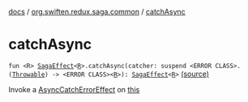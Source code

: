 [docs](../index.md) / [org.swiften.redux.saga.common](index.md) / [catchAsync](./catch-async.md)

# catchAsync

`fun <R> `[`SagaEffect`](-saga-effect/index.md)`<`[`R`](catch-async.md#R)`>.catchAsync(catcher: suspend <ERROR CLASS>.(`[`Throwable`](https://kotlinlang.org/api/latest/jvm/stdlib/kotlin/-throwable/index.html)`) -> <ERROR CLASS><`[`R`](catch-async.md#R)`>): `[`SagaEffect`](-saga-effect/index.md)`<`[`R`](catch-async.md#R)`>` [(source)](https://github.com/protoman92/KotlinRedux/tree/master/common/common-saga/src/main/kotlin/org/swiften/redux/saga/common/CommonExtension.kt#L30)

Invoke a [AsyncCatchErrorEffect](-async-catch-error-effect/index.md) on [this](catch-async/-this-.md)

